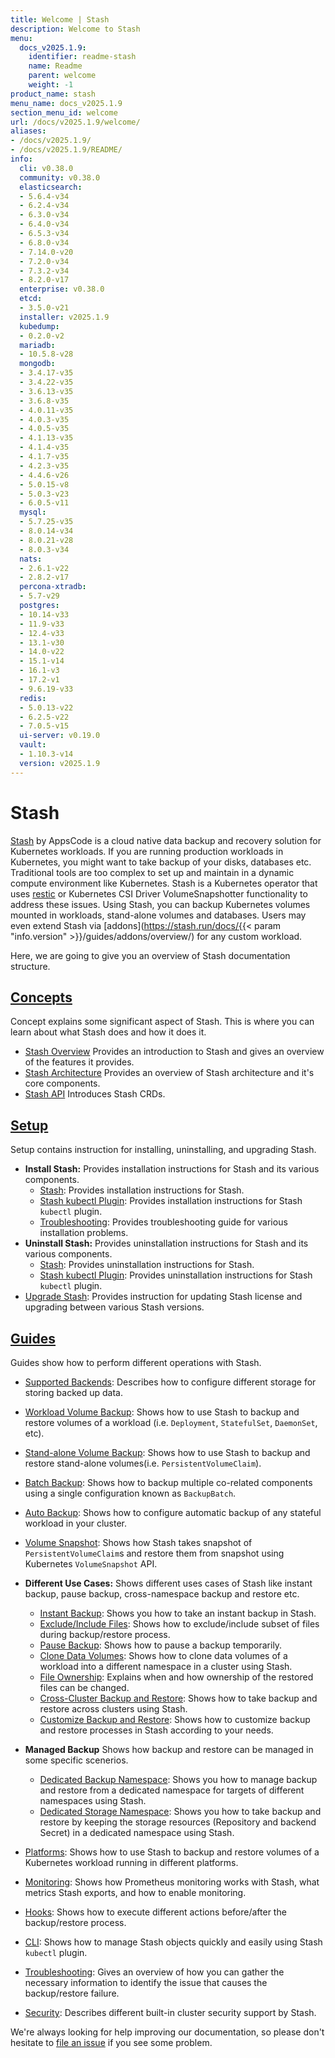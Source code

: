 ```yaml
---
title: Welcome | Stash
description: Welcome to Stash
menu:
  docs_v2025.1.9:
    identifier: readme-stash
    name: Readme
    parent: welcome
    weight: -1
product_name: stash
menu_name: docs_v2025.1.9
section_menu_id: welcome
url: /docs/v2025.1.9/welcome/
aliases:
- /docs/v2025.1.9/
- /docs/v2025.1.9/README/
info:
  cli: v0.38.0
  community: v0.38.0
  elasticsearch:
  - 5.6.4-v34
  - 6.2.4-v34
  - 6.3.0-v34
  - 6.4.0-v34
  - 6.5.3-v34
  - 6.8.0-v34
  - 7.14.0-v20
  - 7.2.0-v34
  - 7.3.2-v34
  - 8.2.0-v17
  enterprise: v0.38.0
  etcd:
  - 3.5.0-v21
  installer: v2025.1.9
  kubedump:
  - 0.2.0-v2
  mariadb:
  - 10.5.8-v28
  mongodb:
  - 3.4.17-v35
  - 3.4.22-v35
  - 3.6.13-v35
  - 3.6.8-v35
  - 4.0.11-v35
  - 4.0.3-v35
  - 4.0.5-v35
  - 4.1.13-v35
  - 4.1.4-v35
  - 4.1.7-v35
  - 4.2.3-v35
  - 4.4.6-v26
  - 5.0.15-v8
  - 5.0.3-v23
  - 6.0.5-v11
  mysql:
  - 5.7.25-v35
  - 8.0.14-v34
  - 8.0.21-v28
  - 8.0.3-v34
  nats:
  - 2.6.1-v22
  - 2.8.2-v17
  percona-xtradb:
  - 5.7-v29
  postgres:
  - 10.14-v33
  - 11.9-v33
  - 12.4-v33
  - 13.1-v30
  - 14.0-v22
  - 15.1-v14
  - 16.1-v3
  - 17.2-v1
  - 9.6.19-v33
  redis:
  - 5.0.13-v22
  - 6.2.5-v22
  - 7.0.5-v15
  ui-server: v0.19.0
  vault:
  - 1.10.3-v14
  version: v2025.1.9
---
```


# Stash

[Stash](https://stash.run) by AppsCode is a cloud native data backup and recovery solution for Kubernetes workloads. If you are running production workloads in Kubernetes, you might want to take backup of your disks, databases etc. Traditional tools are too complex to set up and maintain in a dynamic compute environment like Kubernetes. Stash is a Kubernetes operator that uses [restic](https://github.com/restic/restic) or Kubernetes CSI Driver VolumeSnapshotter functionality to address these issues. Using Stash, you can backup Kubernetes volumes mounted in workloads, stand-alone volumes and databases. Users may even extend Stash via [addons](https://stash.run/docs/{{< param "info.version" >}}/guides/addons/overview/) for any custom workload.

Here, we are going to give you an overview of Stash documentation structure.

## [Concepts](/docs/v2025.1.9/concepts/)

Concept explains some significant aspect of Stash. This is where you can learn about what Stash does and how it does it.

- [Stash Overview](/docs/v2025.1.9/concepts/what-is-stash/overview/) Provides an introduction to Stash and gives an overview of the features it provides.
- [Stash Architecture](/docs/v2025.1.9/concepts/what-is-stash/architecture/) Provides an overview of Stash architecture and it's core components.
- [Stash API](/docs/v2025.1.9/concepts/crds/repository/) Introduces Stash CRDs.

## [Setup](/docs/v2025.1.9/setup/)

Setup contains instruction for installing, uninstalling, and upgrading Stash.

- **Install Stash:** Provides installation instructions for Stash and its various components.
  - [Stash](/docs/v2025.1.9/setup/install/stash/): Provides installation instructions for Stash.
  - [Stash kubectl Plugin](/docs/v2025.1.9/setup/install/kubectl-plugin/): Provides installation instructions for Stash `kubectl` plugin.
  - [Troubleshooting](/docs/v2025.1.9/setup/install/troubleshooting/): Provides troubleshooting guide for various installation problems.
- **Uninstall Stash:** Provides uninstallation instructions for Stash and its various components.
  - [Stash](/docs/v2025.1.9/setup/uninstall/stash/): Provides uninstallation instructions for Stash.
  - [Stash kubectl Plugin](/docs/v2025.1.9/setup/uninstall/kubectl-plugin/): Provides uninstallation instructions for Stash `kubectl` plugin.
- [Upgrade Stash](/docs/v2025.1.9/setup/upgrade/): Provides instruction for updating Stash license and upgrading between various Stash versions.

## [Guides](/docs/v2025.1.9/guides/)

Guides show how to perform different operations with Stash.

- [Supported Backends](/docs/v2025.1.9/guides/backends/overview/): Describes how to configure different storage for storing backed up data.
- [Workload Volume Backup](/docs/v2025.1.9/guides/workloads/overview/): Shows how to use Stash to backup and restore volumes of a workload (i.e. `Deployment`, `StatefulSet`, `DaemonSet`, etc).
- [Stand-alone Volume Backup](/docs/v2025.1.9/guides/volumes/overview/): Shows how to use Stash to backup and restore stand-alone volumes(i.e. `PersistentVolumeClaim`).
- [Batch Backup](/docs/v2025.1.9/guides/batch-backup/overview/): Shows how to backup multiple co-related components using a single configuration known as `BackupBatch`.
- [Auto Backup](/docs/v2025.1.9/guides/auto-backup/overview/): Shows how to configure automatic backup of any stateful workload in your cluster.
- [Volume Snapshot](/docs/v2025.1.9/guides/volumesnapshot/overview/): Shows how Stash takes snapshot of `PersistentVolumeClaim`s and restore them from snapshot using Kubernetes `VolumeSnapshot` API.

- **Different Use Cases:**
Shows different uses cases of Stash like instant backup, pause backup, cross-namespace backup and restore etc.

  - [Instant Backup](/docs/v2025.1.9/guides/use-cases/instant-backup/): Shows you how to take an instant backup in Stash.
  - [Exclude/Include Files](/docs/v2025.1.9/guides/use-cases/exclude-include-files/): Shows how to exclude/include subset of files during backup/restore process.
  - [Pause Backup](/docs/v2025.1.9/guides/use-cases/pause-backup/): Shows how to pause a backup temporarily.
  - [Clone Data Volumes](/docs/v2025.1.9/guides/use-cases/clone-pvc/): Shows how to clone data volumes of a workload into a different namespace in a cluster using Stash.
  - [File Ownership](/docs/v2025.1.9/guides/use-cases/ownership/): Explains when and how ownership of the restored files can be changed.
  - [Cross-Cluster Backup and Restore](/docs/v2025.1.9/guides/use-cases/cross-cluster-backup/): Shows how to take backup and restore across clusters using Stash.
  - [Customize Backup and Restore](/docs/v2025.1.9/guides/use-cases/customize-backup-restore/): Shows how to customize backup and restore processes in Stash according to your needs.

- **Managed Backup**
Shows how backup and restore can be managed in some specific scenerios.
  - [Dedicated Backup Namespace](/docs/v2025.1.9/guides/managed-backup/dedicated-backup-namespace/): Shows you how to manage backup and restore from a dedicated namespace for targets of different namespaces using Stash.
  - [Dedicated Storage Namespace](/docs/v2025.1.9/guides/managed-backup/dedicated-storage-namespace/): Shows you how to take backup and restore by keeping the storage resources (Repository and backend Secret) in a dedicated namespace using Stash.

- [Platforms](/docs/v2025.1.9/guides/platforms/eks-irsa/): Shows how to use Stash to backup and restore volumes of a Kubernetes workload running in different platforms.
- [Monitoring](/docs/v2025.1.9/guides/monitoring/overview/): Shows how Prometheus monitoring works with Stash, what metrics Stash exports, and how to enable monitoring.
- [Hooks](/docs/v2025.1.9/guides/hooks/overview/): Shows how to execute different actions before/after the backup/restore process.
- [CLI](/docs/v2025.1.9/guides/cli/kubectl-plugin/): Shows how to manage Stash objects quickly and easily using Stash `kubectl` plugin.
- [Troubleshooting](/docs/v2025.1.9/guides/troubleshooting/how-to-troubleshoot/): Gives an overview of how you can gather the necessary information to identify the issue that causes the backup/restore failure.
- [Security](/docs/v2025.1.9/guides/security/rbac/): Describes different built-in cluster security support by Stash.

We're always looking for help improving our documentation, so please don't hesitate to [file an issue](https://github.com/stashed/project/issues/new) if you see some problem.
